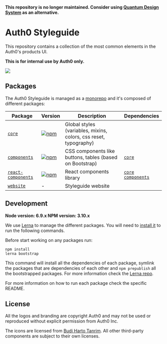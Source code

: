
**This repository is no longer maintained. Consider using [Quantum Design System](https://www.npmjs.com/package/@auth0/quantum-product) as an alternative.**

Auth0 Styleguide
================

This repository contains a collection of the most common elements in the Auth0's products UI.

**This is for internal use by Auth0 only.**

<img src="https://cloud.githubusercontent.com/assets/6318057/21591144/2a1ca1a6-d0e0-11e6-9431-16c56b859b56.png" />


## Packages

The Auth0 Styleguide is managed as a [monorepo](https://github.com/babel/babel/blob/master/doc/design/monorepo.md) and it's composed of different packages:

| Package | Version | Description | Dependencies |
|---------|---------|-------------|--------------|
| [`core`](https://github.com/auth0/styleguide/tree/master/packages/core)    | [![npm](https://img.shields.io/npm/v/@auth0/styleguide-core.svg?maxAge=86400)](https://www.npmjs.com/package/@auth0/styleguide-core)   | Global styles (variables, mixins, colors, css reset, typography) | |
| [`components`](https://github.com/auth0/styleguide/tree/master/packages/components) | [![npm](https://img.shields.io/npm/v/@auth0/styleguide-components.svg?maxAge=86400)](https://www.npmjs.com/package/@auth0/styleguide-components) | CSS components like buttons, tables (based on Bootstrap) | [`core`](https://github.com/auth0/styleguide/tree/master/packages/core) |
| [`react-components`](https://github.com/auth0/styleguide/tree/master/packages/react-components) | [![npm](https://img.shields.io/npm/v/@auth0/styleguide-react-components.svg?maxAge=86400)](https://www.npmjs.com/package/@auth0/styleguide-react-components)| React components library |  [`core`](https://github.com/auth0/styleguide/tree/master/packages/core) [`components`](https://github.com/auth0/styleguide/tree/master/packages/components) |
| [`website`](https://github.com/auth0/styleguide/tree/master/packages/website) | - | Styleguide website



## Development

**Node version: 6.9.x NPM version: 3.10.x**

We use [Lerna](https://lernajs.io/) to manage the different packages. You will need to [install it](https://lernajs.io/#getting-started) to run the following commands.

Before start working on any packages run:

```
npm install
lerna bootstrap
```

This command will install all the dependencies of each package, symlink the packages that are dependencies of each other and `npm prepublish` all the bootstrapped packages. For more information check the [Lerna repo](https://github.com/lerna/lerna#bootstrap).

For more information on how to run each package check the specific README.

## License

All the logos and branding are copyright Auth0 and may not be used or reproduced without explicit permission from Auth0 Inc.

The icons are licensed from [Budi Harto Tanrim](http://budicon.buditanrim.co/). All other third-party components are subject to their own licenses.

